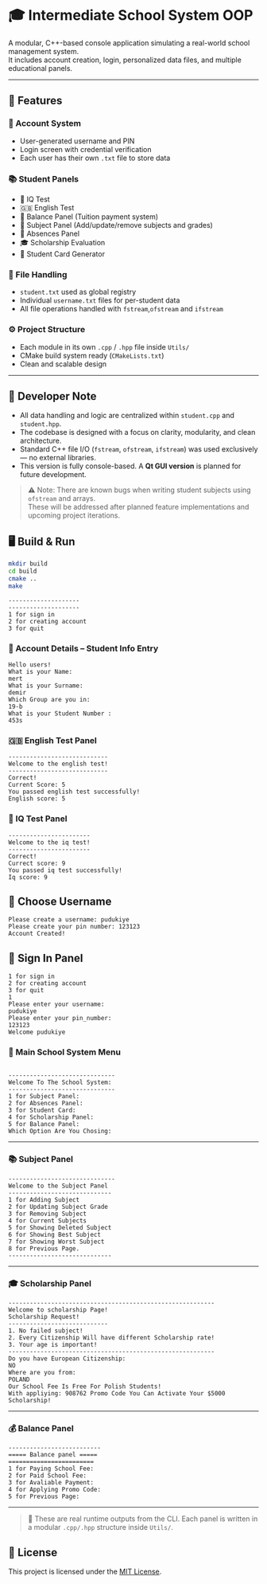 # 🎓 Intermediate School System OOP

A modular, C++-based console application simulating a real-world school management system.  
It includes account creation, login, personalized data files, and multiple educational panels.

---

## 🧩 Features

### 🔐 Account System
- User-generated username and PIN
- Login screen with credential verification
- Each user has their own `.txt` file to store data

### 📚 Student Panels
- 🧠 IQ Test  
- 🇬🇧 English Test  
- 💸 Balance Panel (Tuition payment system)  
- 📝 Subject Panel (Add/update/remove subjects and grades)  
- 📆 Absences Panel  
- 🎓 Scholarship Evaluation  
- 🪪 Student Card Generator

### 🧾 File Handling
- `student.txt` used as global registry  
- Individual `username.txt` files for per-student data  
- All file operations handled with `fstream`,`ofstream` and `ifstream`

### ⚙️ Project Structure
- Each module in its own `.cpp` / `.hpp` file inside `Utils/`
- CMake build system ready (`CMakeLists.txt`)
- Clean and scalable design

---
## 🧠 Developer Note

- All data handling and logic are centralized within `student.cpp` and `student.hpp`.
- The codebase is designed with a focus on clarity, modularity, and clean architecture.
- Standard C++ file I/O (`fstream`, `ofstream`, `ifstream`) was used exclusively — no external libraries.
- This version is fully console-based. A **Qt GUI version** is planned for future development.

> ⚠️ Note: There are known bugs when writing student subjects using `ofstream` and arrays.  
> These will be addressed after planned feature implementations and upcoming project iterations.


## 🖥️ Build & Run

```bash
mkdir build
cd build
cmake ..
make
```

```
--------------------
--------------------
1 for sign in
2 for creating account 
3 for quit

```
### 👤 Account Details – Student Info Entry
```
Hello users!
What is your Name: 
mert
What is your Surname: 
demir
Which Group are you in: 
19-b
What is your Student Number : 
453s
```
### 🇬🇧 English Test Panel
```
----------------------------
Welcome to the english test!
----------------------------
Correct!
Current Score: 5
You passed english test successfully!
English score: 5

```
### 🧠 IQ Test Panel
```
-----------------------
Welcome to the iq test!
-----------------------
Correct!
Currect score: 9
You passed iq test successfully!
Iq score: 9
```

## 🧾 Choose Username 

```
Please create a username: pudukiye
Please create your pin number: 123123
Account Created!

```
## 🧾 Sign In Panel


```
1 for sign in
2 for creating account 
3 for quit
1
Please enter your username:
pudukiye
Please enter your pin_number:
123123
Welcome pudukiye
```
### 🧾 Main School System Menu
```

------------------------------
Welcome To The School System: 
------------------------------
1 for Subject Panel: 
2 for Absences Panel: 
3 for Student Card:
4 for Scholarship Panel: 
5 for Balance Panel: 
Which Option Are You Chosing: 

```

---

### 📚 Subject Panel


```
------------------------------
Welcome to the Subject Panel
-----------------------------
1 for Adding Subject
2 for Updating Subject Grade
3 for Removing Subject
4 for Current Subjects
5 for Showing Deleted Subject
6 for Showing Best Subject
7 for Showing Worst Subject
8 for Previous Page.
-----------------------------

```

---

### 🎓 Scholarship Panel


```
----------------------------------------------------------
Welcome to scholarship Page!
Scholarship Request!
----------------------------
1. No failed subject!
2. Every Citizenship Will have different Scholarship rate!
3. Your age is important!
----------------------------------------------------------
Do you have European Citizenship: 
NO
Where are you from: 
POLAND
Our School Fee Is Free For Polish Students!
With appliying: 908762 Promo Code You Can Activate Your $5000 Scholarship!

```

---

### 💰 Balance Panel


```
--------------------------
===== Balance panel =====
========================
1 for Paying School Fee:
2 for Paid School Fee:
3 for Avaliable Payment:
4 for Applying Promo Code:
5 for Previous Page: 

```

---

> 📌 These are real runtime outputs from the CLI. Each panel is written in a modular `.cpp/.hpp` structure inside `Utils/`.


## 📄 License

This project is licensed under the [MIT License](LICENSE).


